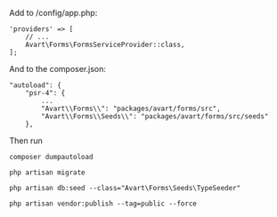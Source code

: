 Add to /config/app.php:

    'providers' => [
        // ...
        Avart\Forms\FormsServiceProvider::class,
    ];

And to the composer.json:

    "autoload": {
        "psr-4": {
            ...
            "Avart\\Forms\\": "packages/avart/forms/src",
            "Avart\\Forms\\Seeds\\": "packages/avart/forms/src/seeds"
        },

Then run

`composer dumpautoload`

`php artisan migrate`

`php artisan db:seed --class="Avart\Forms\Seeds\TypeSeeder"`

`php artisan vendor:publish --tag=public --force`
